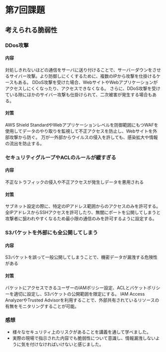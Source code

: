 # 第7回課題

## 考えられる脆弱性

### DDos攻撃
#### 内容
対処しきれないほどの通信をサーバに送り付けることで、サーバーダウンをさせるサイバー攻撃。より防御しにくくするために、複数のIPから攻撃を仕掛けるケースもある。
DDoS攻撃を受けた場合、WebサイトやWebアプリケーションがアクセスしにくくなったり、アクセスできなくなる。
さらに、DDoS攻撃を受けている隙にほかのサイバー攻撃も仕掛けられて、二次被害が発生する場合もある。

#### 対策
AWS Shield StandardやWebアプリケーションレベルを防御範囲にもつWAFを使用してデータのやり取りを監視して不正アクセスを防止し、Webサイトを外部攻撃から防ぐ。
万が一外部からウイルスの侵入を許しても、感染拡大や情報の流出を防止する。

### セキュリティグループやACLのルールが緩すぎる
#### 内容
不正なトラフィックの侵入や不正アクセスが発生しデータを悪用される

#### 対策
サブネット設定の際に、特定のIPアドレス範囲からのアクセスのみを許可する。全IPアドレスからSSHアクセスを許可したり、無闇にポートを公開してしまうと
攻撃者に狙われやすくなるため最小限の通信のみを許可するように設定する。

### S3バケットを外部にも全公開してしまう
#### 内容
S3バケットを誤って一般公開してしまうことで、機密データが漏洩する危険性がある

#### 対策
バケットにアクセスできるユーザーのIAMポリシー設定、ACLとバケットポリシーを適切に設定し、S3バケットの公開範囲を限定にする。
IAM Access AnalyzerやTrusted Advisorを利用することで、外部共有されているリソースの有無をモニタリングすることが可能。


### 感想
- 様々なセキュリティ上のリスクがあることを講義を通して学べました。
- 実際の現場で指示された内容でも脆弱性について意識し、情報漏洩しないように気を付けなければいけないと感じました。